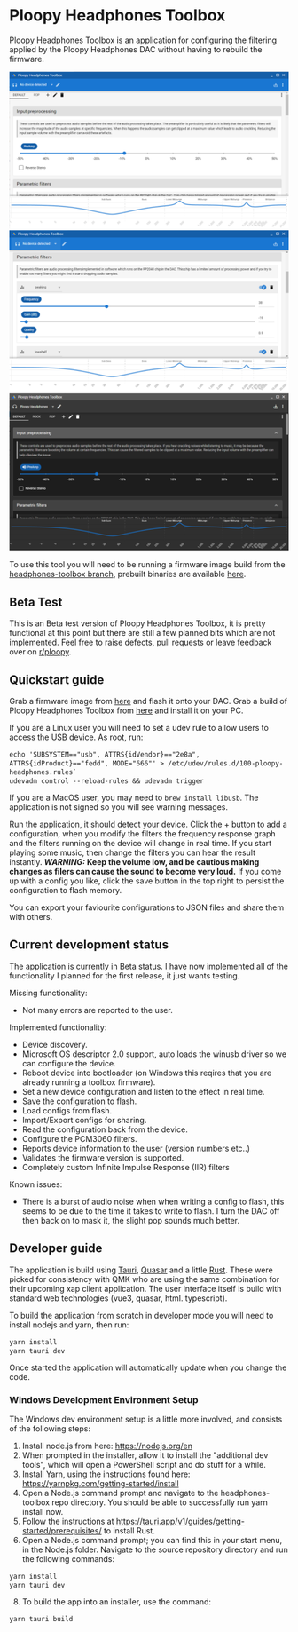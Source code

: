 # Ploopy Headphones Toolbox

Ploopy Headphones Toolbox is an application for configuring the filtering applied by the Ploopy Headphones DAC without having to rebuild the firmware.

![Screenshot Ploopy Headphones Toolbox.](screenshot.png)
![Screenshot Ploopy Headphones Toolbox.](screenshot-2.png)
![Dark mode screenshot Ploopy Headphones Toolbox.](screenshot-3.png)

To use this tool you will need to be running a firmware image build from the [headphones-toolbox branch](https://github.com/george-norton/headphones/tree/headphones-toolbox), prebuilt binaries are available [here](https://github.com/george-norton/headphones/releases/tag/headphones-toolbox-beta-v1).

## Beta Test

This is an Beta test version of Ploopy Headphones Toolbox, it is pretty functional at this point but there are still a few planned bits which are not implemented. Feel free to raise defects, pull requests or leave feedback over on [r/ploopy](https://www.reddit.com/r/ploopy).

## Quickstart guide

Grab a firmware image from [here](https://github.com/george-norton/headphones/releases/tag/headphones-toolbox-beta-v1) and flash it onto your DAC.
Grab a build of Ploopy Headphones Toolbox from [here](https://github.com/george-norton/headphones-toolbox/releases/tag/headphones-toolbox-beta-v1) and install it on your PC.

If you are a Linux user you will need to set a udev rule to allow users to access the USB device. As root, run:
```
echo 'SUBSYSTEM=="usb", ATTRS{idVendor}=="2e8a", ATTRS{idProduct}=="fedd", MODE="666"' > /etc/udev/rules.d/100-ploopy-headphones.rules`
udevadm control --reload-rules && udevadm trigger
```

If you are a MacOS user, you may need to `brew install libusb`. The application is not signed so you will see warning messages.

Run the application, it should detect your device. Click the + button to add a configuration, when you modify the filters the frequency response graph and the filters running on the device will change in real time. If you start playing some music, then change the filters you can hear the result instantly. **_WARNING:_ Keep the volume low, and be cautious making changes as filers can cause the sound to become very loud.**
If you come up with a config you like, click the save button in the top right to persist the configuration to flash memory.

You can export your faviourite configurations to JSON files and share them with others.

## Current development status

The application is currently in Beta status. I have now implemented all of the functionality I planned for the first release, it just wants testing.

Missing functionality:
- Not many errors are reported to the user.

Implemented functionality:
- Device discovery.
- Microsoft OS descriptor 2.0 support, auto loads the winusb driver so we can configure the device.
- Reboot device into bootloader (on Windows this reqires that you are already running a toolbox firmware).
- Set a new device configuration and listen to the effect in real time.
- Save the configuration to flash.
- Load configs from flash.
- Import/Export configs for sharing.
- Read the configuration back from the device.
- Configure the PCM3060 filters.
- Reports device information to the user (version numbers etc..)
- Validates the firmware version is supported.
- Completely custom Infinite Impulse Response (IIR) filters

Known issues:
- There is a burst of audio noise when when writing a config to flash, this seems to be due to the time it takes to write to flash. I turn the DAC off then back on to mask it, the slight pop sounds much better.

## Developer guide

The application is build using [Tauri](https://tauri.app/), [Quasar](https://quasar.dev/) and a little [Rust](https://www.rust-lang.org/). These were picked for consistency with QMK who are using the same combination for their upcoming xap client application. The user interface itself is build with standard web technologies (vue3, quasar, html. typescript).

To build the application from scratch in developer mode you will need to install nodejs and yarn, then run:
```
yarn install
yarn tauri dev
```
Once started the application will automatically update when you change the code.

### Windows Development Environment Setup

The Windows dev environment setup is a little more involved, and consists of the following steps:

1) Install node.js from here: https://nodejs.org/en
2) When prompted in the installer, allow it to install the "additional dev tools", which will open a PowerShell script and do stuff for a while.
3) Install Yarn, using the instructions found here: https://yarnpkg.com/getting-started/install
4) Open a Node.js command prompt and navigate to the headphones-toolbox repo directory. You should be able to successfully run yarn install now.
5) Follow the instructions at https://tauri.app/v1/guides/getting-started/prerequisites/ to install Rust.
6) Open a Node.js command prompt; you can find this in your start menu, in the Node.js folder. Navigate to the source repository directory and run the following commands:
```
yarn install
yarn tauri dev
```
8) To build the app into an installer, use the command:
```
yarn tauri build
```
